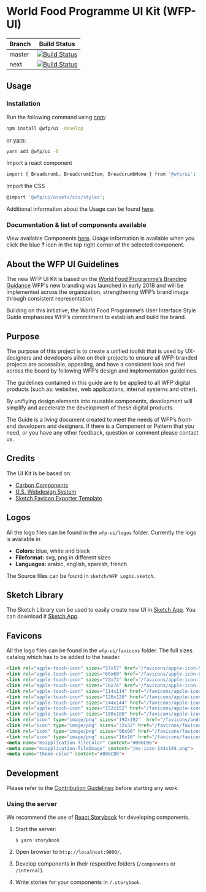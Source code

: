 # World Food Programme UI Kit (WFP-UI)

| Branch | Build Status                                                                                    |
| ------ | ----------------------------------------------------------------------------------------------- |
| master | [![Build Status](https://travis-ci.org/wfp/ui.svg?branch=master)](https://travis-ci.org/wfp/ui) |
| next   | [![Build Status](https://travis-ci.org/wfp/ui.svg?branch=next)](https://travis-ci.org/wfp/ui)   |

## Usage

### Installation

Run the following command using [npm](https://www.npmjs.com/):

```bash
npm install @wfp/ui -develop
```

or [yarn](https://yarnpkg.com/lang/en/):

```bash
yarn add @wfp/ui -D
```

Import a react component

```bash
import { Breadcrumb, BreadcrumbItem, BreadcrumbHome } from '@wfp/ui';
```

Import the CSS

```bash
@import '@wfp/ui/assets/css/styles';
```

Additional information about the Usage can be found [here](https://wfp.org/UIGuide).

### Documentation & list of components available

View available Components [here](http://pydev.wfp.org:8282). Usage information is available when you click the blue **?** icon in the top right corner of the selected component.

## About the WFP UI Guidelines

The new WFP UI Kit is based on the [World Food Programme’s Branding Guidance](http://brand.manuals.wfp.org/) WFP's new branding was launched in early 2018 and will be implemented across the organization, strengthening WFP’s brand image through consistent representation.

Building on this initiative, the World Food Programme’s User Interface Style Guide emphasizes WFP’s commitment to establish and build the brand.

## Purpose

The purpose of this project is to create a unified toolkit that is used by UX-designers and developers alike on their projects to ensure all WFP-branded projects are accessible, appealing, and have a consistent look and feel across the board by following WFP’s design and implementation guidelines.

The guidelines contained in this guide are to be applied to all WFP digital products (such as: websites, web applications, internal systems and other).

By unifiying design elements into reusable components, development will simplify and accelerate the development of these digital products.

The Guide is a living document created to meet the needs of WFP’s front-end developers and designers. If there is a Component or Pattern that you need, or you have any other feedback, question or comment please contact us.

## Credits

The UI Kit is be based on:

* [Carbon Components](https://github.com/carbon-design-system/carbon-components)
* [U.S. Webdesign System](https://designsystem.digital.gov/page-templates/#landing-page)
* [Sketch Favicon Exporter Template](https://github.com/frederik-jacques/sketch-favicon-exporter-template)

## Logos

All the logo files can be found in the `wfp-ui/logos` folder.
Currently the logo is available in

* **Colors:** blue, white and black
* **Fileformat:** svg, png in different sizes
* **Languages:** arabic, english, spanish, french

The Source files can be found in `sketch/WFP Logos.sketch`.

## Sketch Library

The Sketch Library can be used to easily create new UI in [Sketch App](https://www.sketchapp.com/).
You can download it [Sketch App](https://www.sketchapp.com/).

## Favicons

All the logo files can be found in the `wfp-ui/favicons` folder.
The full sizes catalog which has to be added to the header.

```html
<link rel="apple-touch-icon" sizes="57x57" href="/favicons/apple-icon-57x57.png">
<link rel="apple-touch-icon" sizes="60x60" href="/favicons/apple-icon-60x60.png">
<link rel="apple-touch-icon" sizes="72x72" href="/favicons/apple-icon-72x72.png">
<link rel="apple-touch-icon" sizes="76x76" href="/favicons/apple-icon-76x76.png">
<link rel="apple-touch-icon" sizes="114x114" href="/favicons/apple-icon-114x114.png">
<link rel="apple-touch-icon" sizes="120x120" href="/favicons/apple-icon-120x120.png">
<link rel="apple-touch-icon" sizes="144x144" href="/favicons/apple-icon-144x144.png">
<link rel="apple-touch-icon" sizes="152x152" href="/favicons/apple-icon-152x152.png">
<link rel="apple-touch-icon" sizes="180x180" href="/favicons/apple-icon-180x180.png">
<link rel="icon" type="image/png" sizes="192x192"  href="/favicons/android-icon-192x192.png">
<link rel="icon" type="image/png" sizes="32x32" href="/favicons/favicon-32x32.png">
<link rel="icon" type="image/png" sizes="96x96" href="/favicons/favicon-96x96.png">
<link rel="icon" type="image/png" sizes="16x16" href="/favicons/favicon-16x16.png">
<meta name="msapplication-TileColor" content="#006CB6">
<meta name="msapplication-TileImage" content="/ms-icon-144x144.png">
<meta name="theme-color" content="#006CB6">
```

## Development

Please refer to the [Contribution Guidelines](./.github/CONTRIBUTING.md) before starting any work.

### Using the server

We recommend the use of [React Storybook](https://github.com/storybooks/react-storybook) for developing components.

1. Start the server:

   ```
   $ yarn storybook
   ```

2. Open browser to `http://localhost:9000/`.

3. Develop components in their respective folders (`/components` or `/internal`).

4. Write stories for your components in `/.storybook`.
